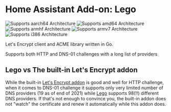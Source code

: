 # Home Assistant Add-on: Lego

![Supports aarch64 Architecture][aarch64-shield]
![Supports amd64 Architecture][amd64-shield]
![Supports armhf Architecture][armhf-shield]
![Supports armv7 Architecture][armv7-shield]
![Supports i386 Architecture][i386-shield]

[aarch64-shield]: https://img.shields.io/badge/aarch64-yes-green.svg
[amd64-shield]: https://img.shields.io/badge/amd64-yes-green.svg
[armhf-shield]: https://img.shields.io/badge/armhf-yes-green.svg
[armv7-shield]: https://img.shields.io/badge/armv7-yes-green.svg
[i386-shield]: https://img.shields.io/badge/i386-yes-green.svg

Let's Encrypt client and ACME library written in Go.

Supports both HTTP and DNS-01 challenges with a long list of providers

## Lego vs The built-in Let's Encrypt addon

While the built-in [Let's Encrypt addon](https://github.com/home-assistant/addons/tree/master/letsencrypt) is good and well for HTTP challenge, when it comes to DNS-01 challenge it supports only very limited number of DNS providers (19 as of end of 2021) while [Lego](https://github.com/go-acme/lego) supports 98(!!) different DNS providers. If that's not enough to convince you, the built-in addon does not "watch" the certificate and renew it automatically while this addon does.